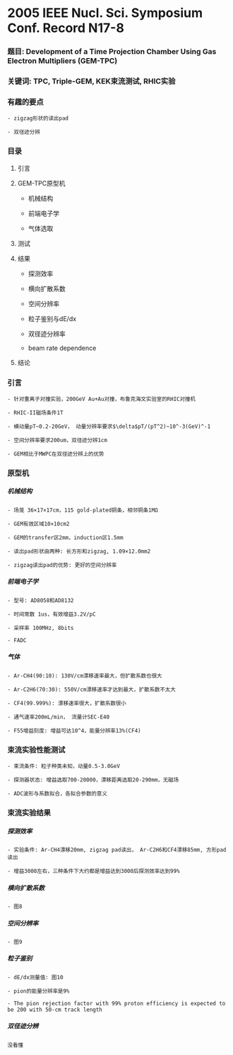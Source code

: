 # 2005 IEEE Nucl. Sci. Symposium Conf. Record N17-8

### 题目: Development of a Time Projection Chamber Using Gas Electron Multipliers (GEM-TPC)

### 关键词: TPC, Triple-GEM, KEK束流测试, RHIC实验

### 有趣的要点

    - zigzag形状的读出pad

    - 双径迹分辨

### 目录

1. 引言

2. GEM-TPC原型机

    - 机械结构

    - 前端电子学

    - 气体选取
    
3. 测试

4. 结果

    - 探测效率

    - 横向扩散系数

    - 空间分辨率

    - 粒子鉴别与dE/dx

    - 双径迹分辨率

    - beam rate dependence

5. 结论

### 引言

    - 针对重离子对撞实验，200GeV Au+Au对撞，布鲁克海文实验室的RHIC对撞机

    - RHIC-II磁场条件1T

    - 横动量pT~0.2-20GeV， 动量分辨率要求$\delta$pT/(pT^2)~10^-3(GeV)^-1

    - 空间分辨率要求200um，双径迹分辨1cm

    - GEM相比于MWPC在双径迹分辨上的优势

### 原型机

##### 机械结构

    - 场笼 36×17×17cm，115 gold-plated铜条，相邻铜条1MΩ

    - GEM有效区域10×10cm2

    - GEM的transfer区2mm，induction区1.5mm

    - 读出pad形状由两种: 长方形和zigzag, 1.09×12.0mm2

    - zigzag读出pad的优势: 更好的空间分辨率

##### 前端电子学

    - 型号: AD8058和AD8132

    - 时间常数 1us，有效增益3.2V/pC

    - 采样率 100MHz, 8bits

    - FADC

##### 气体

    - Ar-CH4(90:10): 130V/cm漂移速率最大，但扩散系数也很大

    - Ar-C2H6(70:30): 550V/cm漂移速率才达到最大，扩散系数不太大

    - CF4(99.999%): 漂移速率很大，扩散系数很小

    - 通气速率200mL/min， 流量计SEC-E40

    - F55增益刻度: 增益可达10^4，能量分辨率13%(CF4)

### 束流实验性能测试

    - 束流条件: 粒子种类未知，动量0.5-3.0GeV

    - 探测器状态: 增益选取700-20000，漂移距离选取20-290mm，无磁场

    - ADC波形与系数拟合，各拟合参数的意义

### 束流实验结果

##### 探测效率

    - 实验条件: Ar-CH4漂移20mm, zigzag pad读出， Ar-C2H6和CF4漂移85mm, 方形pad读出

    - 增益3000左右，三种条件下大约都是增益达到3000后探测效率达到99%

##### 横向扩散系数

    - 图8

##### 空间分辨率

    - 图9

##### 粒子鉴别

    - dE/dx测量值: 图10

    - pion的能量分辨率是9%

    - The pion rejection factor with 99% proton efficiency is expected to be 200 with 50-cm track length

##### 双径迹分辨

    没看懂